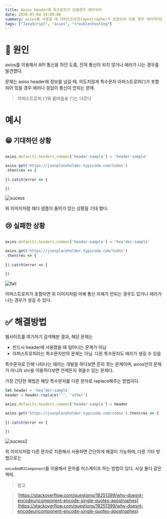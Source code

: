 ```yaml
---
title: Axios Header에 특수문자가 있을경우 에러처리
date: 2020-07-04 15:00:00
summary: axios를 사용할 때 아퍼스트로피(apostrophe)가 포함되어 있을 경우 에러처리를 어떻게 해야할까
tags: ["JavaScript", "axios", "troubleshooting"]
---
```


# 👀 원인

axios를 이용해서 API 통신을 하던 도중, 전혀 통신이 되지 않거나 에러가 나는 경우를 발견했다.

문제는 axios header에 정보를 넘길 때, 의도치않게 특수문자 아퍼스트로피(’)가 포함되어 있을 경우 에러나 응답이 통신이 안되는 문제.

> 아퍼스트로피 (’)와 홑따옴표 (')는 다르다

# 예시

## 😁 기대하던 상황

```javascript

axios.defaults.headers.common['header-sample'] = 'header-sample'

axios.get('https://jsonplaceholder.typicode.com/todos')
.then(res => {
    
}).catch(error => {

})
```

![sucess](https://user-images.githubusercontent.com/54297322/86505822-51d0b380-be04-11ea-8b7f-b4aa8dab8ce0.PNG)

위 이미지처럼 헤더 샘플이 들어가 있는 상황을 기대 했다.

## 😢 실패한 상황

```javascript

axios.defaults.headers.common['header-sample'] = 'hea’der-sample'

axios.get('https://jsonplaceholder.typicode.com/todos')
.then(res => {
    
}).catch(error => {

})
```

![fail](https://user-images.githubusercontent.com/54297322/86505823-539a7700-be04-11ea-9b5b-698c63ebae6b.PNG)

아퍼스트로피가 포함되면 위 이미지처럼 아예 통신 자체가 안되는 경우도 있거나 에러가 나는 경우가 생길 수 있다.

# ✅ 해결방법

웹사이트를 여기저기 검색해본 결과, 해당 문제는

- 반드시 header에 사용했을 때 일어나는 문제가 아님
- 아퍼스트로피라는 특수문자만의 문제는 아님. 다른 특수문자도 에러가 생길 수 있음

특수문자로 인해 나타나는 에러는 개발을 하다보면 흔히 겪는 문제이며, axios만의 문제가 아니라 xhr을 이용하다보면 언제든지 겪을수 있는 문제다.

가장 간단한 해법은 해당 특수문자를 다른 문자로 replace해주는 방법이다.

```javascript
let header = 'hea’der-sample'
header = header.replace('’', 'other')

axios.defaults.headers.common['header-sample'] = header

axios.get('https://jsonplaceholder.typicode.com/todos').then(res => {
  
}).catch(error => {

})
```

![sucess2](https://user-images.githubusercontent.com/54297322/86505902-0965c580-be05-11ea-8080-9ffe9a774d11.PNG)

위 이미지처럼 다른 문자로 치환해서 사용하면 간단하게 해결이 가능하며, 다른 기타 방법으로는

`encodeURIComponent`를 이용해서 문자를 이스케이프 하는 방법이 있다. 사실 둘다 같은 맥락.

> 참고

> [https://stackoverflow.com/questions/18251399/why-doesnt-encodeuricomponent-encode-single-quotes-apostrophes](https://stackoverflow.com/questions/18251399/why-doesnt-encodeuricomponent-encode-single-quotes-apostrophes)
